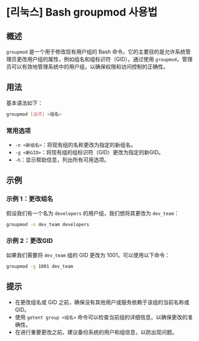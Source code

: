 # [리눅스] Bash groupmod 사용법

## 概述
`groupmod` 是一个用于修改现有用户组的 Bash 命令。它的主要目的是允许系统管理员更改用户组的属性，例如组名和组标识符（GID）。通过使用 `groupmod`，管理员可以有效地管理系统中的用户组，以确保权限和访问控制的正确性。

## 用法
基本语法如下：
```bash
groupmod [选项] <组名>
```

### 常用选项
- `-n <新组名>`：将现有组的名称更改为指定的新组名。
- `-g <新GID>`：将现有组的组标识符（GID）更改为指定的新GID。
- `-h`：显示帮助信息，列出所有可用选项。

## 示例
### 示例 1：更改组名
假设我们有一个名为 `developers` 的用户组，我们想将其更改为 `dev_team`：
```bash
groupmod -n dev_team developers
```

### 示例 2：更改GID
如果我们需要将 `dev_team` 组的 GID 更改为 1001，可以使用以下命令：
```bash
groupmod -g 1001 dev_team
```

## 提示
- 在更改组名或 GID 之前，确保没有其他用户或服务依赖于该组的当前名称或 GID。
- 使用 `getent group <组名>` 命令可以检查当前组的详细信息，以确保更改的准确性。
- 在进行重要更改之前，建议备份系统的用户和组信息，以防出现问题。